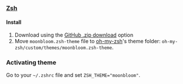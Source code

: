 ### [Zsh](https://zsh.org/)

#### Install

1. Download using the [GitHub .zip download](https://github.com/moonbloom-theme/zsh/archive/master.zip) option
2. Move `moonbloom.zsh-theme` file to [oh-my-zsh](https://ohmyz.sh)'s theme folder: `oh-my-zsh/custom/themes/moonbloom.zsh-theme`.

### Activating theme

Go to your `~/.zshrc` file and set `ZSH_THEME="moonbloom"`.
